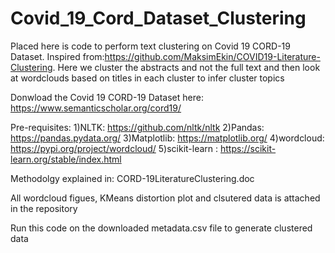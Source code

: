 # Covid_19_Cord_Dataset_Clustering
Placed here is code to perform text clustering  on Covid 19 CORD-19  Dataset.
Inspired from:https://github.com/MaksimEkin/COVID19-Literature-Clustering.
Here we cluster the abstracts and not the full text and then look at wordclouds based on titles in each cluster to infer cluster topics

Donwload the Covid 19 CORD-19 Dataset here:
https://www.semanticscholar.org/cord19/

Pre-requisites:
1)NLTK: https://github.com/nltk/nltk 
2)Pandas: https://pandas.pydata.org/
3)Matplotlib: https://matplotlib.org/ 
4)wordcloud: https://pypi.org/project/wordcloud/
5)scikit-learn : https://scikit-learn.org/stable/index.html

Methodolgy explained in: CORD-19LiteratureClustering.doc

All wordcloud figues, KMeans distortion plot and clsutered data is attached in the repository

Run this code on the downloaded metadata.csv file to generate  clustered data
